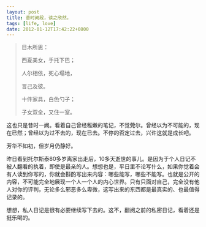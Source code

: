 ```yaml
---
layout: post
title: 昔时阙段，读之欣然。
tags: [life, love]
date: 2012-01-12T17:42:22+0800
---
```


> 目木所思：
> 
> 西夏美女，手托下巴；
> 
> 人尔相依，死心塌地，
> 
> 言己及彼。
> 
> 十件家具，白色勺子；
> 
> 子女双全，又住一室。

这也只是昔时一阙。看着自己曾经稚嫩的笔记，不觉莞尔。曾经以为不可能的，现在已然；曾经以为过不去的，现在已去。不停的否定过去，兴许这就是成长吧。

芳华不如初，但岁月仍静好。

昨日看到托尔斯泰80多岁离家出走后，10多天逝世的事儿。是因为于个人日记不被人翻看的执着，即使是最亲的人。想想也是，平日里不论写什么，如果你觉着会有人读到你写的，你就会斟酌写出来内容：哪些能写，哪些不能写。也就是公开的内容，不可能完全地展现一个人一个人的内心世界。只有只面对自己，完全没有他人对你的评判，无论多么邪恶多么卑微，这写出来的东西都是最真实的、也最值得记录的。

想想，私人日记是很有必要继续写下去的。这不，翻阅之前的私密日记，看着还是挺乐喝的。